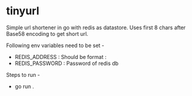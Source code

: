 # tinyurl

Simple url shortener in go with redis as datastore. Uses first 8 chars after Base58 encoding to get short url.

Following env variables need to be set -
  - REDIS_ADDRESS : Should be format <host>:<port>
  - REDIS_PASSWORD : Password of redis db

Steps to run -
  - go run .
